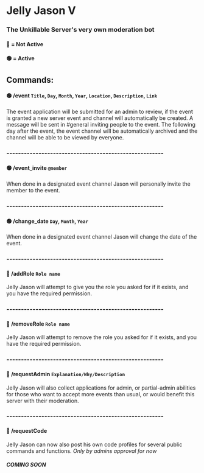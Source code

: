 # Jelly Jason V

### The Unkillable Server's very own moderation bot

#### 🔴 = Not Active 
#### 🟢 = Active

## Commands:

#### 🟢 /event ```Title```, ```Day```, ```Month```, ```Year```, ```Location```, ```Description```, ```Link```
The event application will be submitted for an admin to review, if the event is granted a new server event and channel will automatically be created. A message will be sent in #general inviting people to the event. The following day after the event, the event channel will be automatically archived and the channel will be able to be viewed by everyone.

### ------------------------------------------------------

#### 🟢 /event_invite ```@member```
When done in a designated event channel Jason will personally invite the member to the event.
### ------------------------------------------------------

#### 🟢 /change_date ```Day```, ```Month```, ```Year```
When done in a designated event channel Jason will change the date of the event.

### ------------------------------------------------------

#### 🔴 /addRole ```Role name```
Jelly Jason will attempt to give you the role you asked for if it exists, and you have the required permission.

### ------------------------------------------------------

#### 🔴 /removeRole ```Role name```
Jelly Jason will attempt to remove the role you asked for if it exists, and you have the required permission.

### ------------------------------------------------------

#### 🔴 /requestAdmin ```Explanation/Why/Description```
Jelly Jason will also collect applications for admin, or partial-admin abilities for those who want to accept more events than usual, or would benefit this server with their moderation.

### ------------------------------------------------------

#### 🔴 /requestCode
Jelly Jason can now also post his own code profiles for several public commands and functions. *Only by admins approval for now*
##### *COMING SOON*